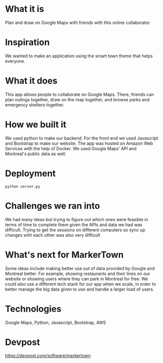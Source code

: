 # What it is
Plan and draw on Google Maps with friends with this online collaborator

# Inspiration
We wanted to make an application using the smart town theme that helps everyone.

# What it does
This app allows people to collaborate on Google Maps. There, friends can plan outings together, draw on the map together, and browse parks and emergency shelters together.

# How we built it
We used python to make our backend. For the front end we used Javascript and Bootstrap to make our website. The app was hosted on Amazon Web Services with the help of Docker. We used Google Maps' API and Montreal's public data as well.

# Deployment

```
python server.py
```

# Challenges we ran into
We had many ideas but trying to figure out which ones were feasible in terms of time to complete them given the APIs and data we had was difficult. Trying to get the sessions on different computers so sync up changes with each other was also very difficult


# What's next for MarkerTown
Some ideas include making better use out of data provided by Google and Montreal better. For example, showing restaurants and their lines on our website or showing users where they can park in Montreal for free. We could also use a different tech stack for our app when we scale, in order to better manage the big data given to use and handle a larger load of users.

# Technologies

Google Maps, Python, Javascript, Bootstrap, AWS

# Devpost 

https://devpost.com/software/markertown

